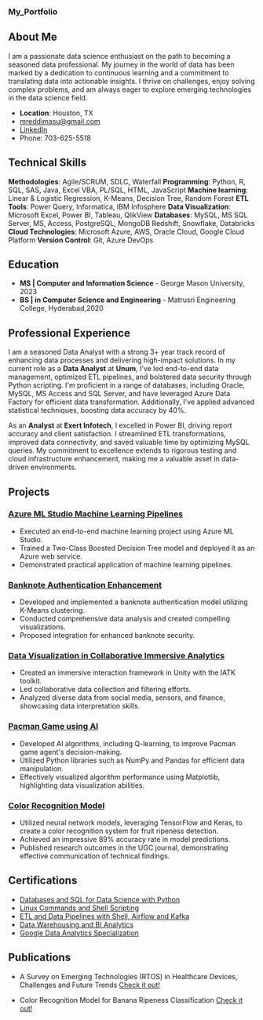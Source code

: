 ### My_Portfolio


## About Me

I am a passionate data science enthusiast on the path to becoming a seasoned data professional. My journey in the world of data has been marked by a dedication to continuous learning and a commitment to translating data into actionable insights. I thrive on challenges, enjoy solving complex problems, and am always eager to explore emerging technologies in the data science field.

- **Location**: Houston, TX
- mreddimasu@gmail.com
- [LinkedIn](https://www.linkedin.com/in/moulisha-r-240679228/)
- Phone: 703-625-5518


## Technical Skills

**Methodologies**:	Agile/SCRUM, SDLC, Waterfall
**Programming**:	Python, R, SQL, SAS, Java, Excel VBA, PL/SQL, HTML, JavaScript 
**Machine learning**:	Linear & Logistic Regression, K-Means, Decision Tree, Random Forest
**ETL Tools**:	Power Query, Informatica, IBM Infosphere
**Data Visualization**:	Microsoft Excel, Power BI, Tableau, QlikView
**Databases**:	MySQL, MS SQL Server, MS, Access, PostgreSQL, MongoDB Redshift, Snowflake, Databricks 
**Cloud Technologies**:	Microsoft Azure, AWS, Oracle Cloud, Google Cloud Platform
**Version Control**:	Git, Azure DevOps


## Education

- **MS | Computer and Information Science** - George Mason University, 2023
- **BS | in Computer Science and Engineering** - Matrusri Engineering College, Hyderabad,2020

## Professional Experience

I am a seasoned Data Analyst with a strong 3+ year track record of enhancing data processes and delivering high-impact solutions. In my current role as a **Data Analyst** at **Unum**, I've led end-to-end data management, optimized ETL pipelines, and bolstered data security through Python scripting. I'm proficient in a range of databases, including Oracle, MySQL, MS Access and SQL Server, and have leveraged Azure Data Factory for efficient data transformation. Additionally, I've applied advanced statistical techniques, boosting data accuracy by 40%. 

As an **Analyst** at **Exert Infotech**, I excelled in Power BI, driving report accuracy and client satisfaction. I streamlined ETL transformations, improved data connectivity, and saved valuable time by optimizing MySQL queries. My commitment to excellence extends to rigorous testing and cloud infrastructure enhancement, making me a valuable asset in data-driven environments.

## Projects

### [Azure ML Studio Machine Learning Pipelines](https://www.dropbox.com/scl/fi/84rdeelygwfwtrgqqthg9/Machine-Learning-Pipeline-with-Azure-ML-Studio.pdf?rlkey=4d0usa3ig5hk9w595gq0qlb9f&dl=0) 

- Executed an end-to-end machine learning project using Azure ML Studio.
- Trained a Two-Class Boosted Decision Tree model and deployed it as an Azure web service.
- Demonstrated practical application of machine learning pipelines.

### [Banknote Authentication Enhancement](https://www.dropbox.com/scl/fi/ex8ho3dxli17byf14v34p/Banknote-Authentication.pdf?rlkey=8rbs7uo1f3zteyioomuo27kam&dl=0)

- Developed and implemented a banknote authentication model utilizing K-Means clustering.
- Conducted comprehensive data analysis and created compelling visualizations.
- Proposed integration for enhanced banknote security.

### [Data Visualization in Collaborative Immersive Analytics](https://www.dropbox.com/scl/fi/0fq0r7tpqkoxt7pfma8yg/Collaborative-Imeersive-Analytics.pdf?rlkey=ot3q0gscxo3lqslg031af9zh9&dl=0)

- Created an immersive interaction framework in Unity with the IATK toolkit.
- Led collaborative data collection and filtering efforts.
- Analyzed diverse data from social media, sensors, and finance, showcasing data interpretation skills.

### [Pacman Game using AI](https://www.dropbox.com/scl/fi/wj7mpidwo8xvjfo99nt2t/Pacman-Game-using-AI.pdf?rlkey=e6y3jkh7arlix9sfcrry2ybua&dl=0)

- Developed AI algorithms, including Q-learning, to improve Pacman game agent's decision-making.
- Utilized Python libraries such as NumPy and Pandas for efficient data manipulation.
- Effectively visualized algorithm performance using Matplotlib, highlighting data visualization abilities.

### [Color Recognition Model](https://www.dropbox.com/scl/fi/4nxhjy3srr7b5g3te2l4l/Color_recognition_model.pdf?rlkey=1kyzc1cfk8isl85eqfb8735bp&dl=0)

- Utilized neural network models, leveraging TensorFlow and Keras, to create a color recognition system for fruit ripeness detection.
- Achieved an impressive 89% accuracy rate in model predictions.
- Published research outcomes in the UGC journal, demonstrating effective communication of technical findings.


## Certifications

- [Databases and SQL for Data Science with Python](https://coursera.org/verify/47S38TRTTLQB)
- [Linux Commands and Shell Scripting](https://coursera.org/verify/2H9BKNDDYKZW)
- [ETL and Data Pipelines with Shell, Airflow and Kafka](https://coursera.org/verify/AX8XLNZA6D8B)
- [Data Warehousing and BI Analytics](https://coursera.org/verify/SXXW8RGJP4ZV)
- [Google Data Analytics Specialization](https://www.coursera.org/account/accomplishments/specialization/certificate/DH6ZYPLW9BRH)

## Publications

- A Survey on Emerging Technologies (RTOS) in Healthcare Devices, Challenges and Future Trends [Check it out!](https://www.dropbox.com/scl/fi/cngsnj448q72v7o4c1667/Survey_Paper_Final.pdf?rlkey=tdoo5dyv1lumvs80040ne172r&dl=0)
  
- Color Recognition Model for Banana Ripeness Classification [Check it out!](https://www.dropbox.com/scl/fi/268f50x5fieqh8l3ukytq/color_recgonition.pdf?rlkey=t90nhk08m4rs8qu47k99d1wyy&dl=0)


